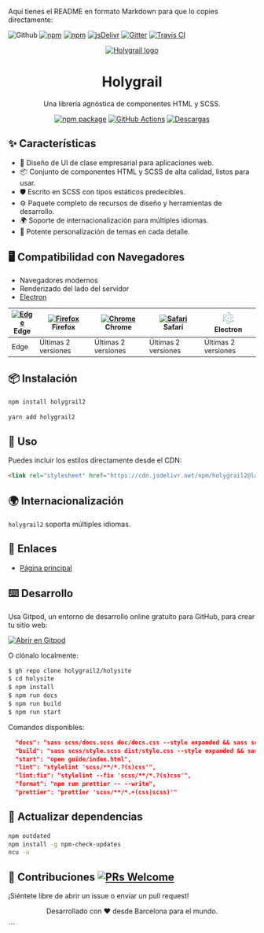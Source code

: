 Aquí tienes el README en formato Markdown para que lo copies directamente:


![Github](https://img.shields.io/github/v/release/holygrail2/holygrail?logo=HolygrailCSS)
[![npm](https://img.shields.io/npm/v/holygrail2.svg)](https://www.npmjs.com/package/holygrail2)
[![npm](https://img.shields.io/npm/dm/holygrail2.svg)](https://www.npmjs.com/package/holygrail2)
[![jsDelivr](https://data.jsdelivr.com/v1/package/npm/holygrail2/badge)](https://www.jsdelivr.com/package/npm/holygrail2)
[![Gitter](https://badges.gitter.im/holygrail2/holygrail.svg)](https://gitter.im/holygrail2/holygrail)
[![Travis CI](https://travis-ci.org/holygrail2/holygrail.svg?branch=master)](https://travis-ci.org/holygrail2/holygrail)

<p align="center">
  <a href="https://holyguide.es">
    <img width="200" src="https://res.cloudinary.com/manuel-ruiz/image/upload/v1576145416/holygrail/logoholy.svg" alt="Holygrail logo">
  </a>
</p>

<h1 align="center">Holygrail</h1>

<div align="center">

Una librería agnóstica de componentes HTML y SCSS.

[![npm package](https://img.shields.io/npm/v/holygrail2.svg?style=flat-square)](https://www.npmjs.com/package/holygrail2)
[![GitHub Actions](https://github.com/holygrailcss/holygrail2/workflows/CI/badge.svg)](https://github.com/holygrailcss/holygrail2/actions/new)
[![Descargas](https://img.shields.io/npm/dt/holygrail2.svg?style=flat-square)](https://www.npmjs.com/package/holygrail2)

</div>

## ✨ Características

- 🌈 Diseño de UI de clase empresarial para aplicaciones web.
- 📦 Conjunto de componentes HTML y SCSS de alta calidad, listos para usar.
- 🛡 Escrito en SCSS con tipos estáticos predecibles.
- ⚙️ Paquete completo de recursos de diseño y herramientas de desarrollo.
- 🌍 Soporte de internacionalización para múltiples idiomas.
- 🎨 Potente personalización de temas en cada detalle.

## 🖥 Compatibilidad con Navegadores

- Navegadores modernos
- Renderizado del lado del servidor
- [Electron](https://www.electronjs.org/)

| [<img src="https://raw.githubusercontent.com/alrra/browser-logos/master/src/edge/edge_48x48.png" alt="Edge" width="24px" height="24px" />](http://godban.github.io/browsers-support-badges/)<br>Edge | [<img src="https://raw.githubusercontent.com/alrra/browser-logos/master/src/firefox/firefox_48x48.png" alt="Firefox" width="24px" height="24px" />](http://godban.github.io/browsers-support-badges/)<br>Firefox | [<img src="https://raw.githubusercontent.com/alrra/browser-logos/master/src/chrome/chrome_48x48.png" alt="Chrome" width="24px" height="24px" />](http://godban.github.io/browsers-support-badges/)<br>Chrome | [<img src="https://raw.githubusercontent.com/alrra/browser-logos/master/src/safari/safari_48x48.png" alt="Safari" width="24px" height="24px" />](http://godban.github.io/browsers-support-badges/)<br>Safari | [<img src="https://raw.githubusercontent.com/alrra/browser-logos/master/src/electron/electron_48x48.png" alt="Electron" width="24px" height="24px" />](http://godban.github.io/browsers-support-badges/)<br>Electron |
| --- | --- | --- | --- | --- |
| Edge | Últimas 2 versiones | Últimas 2 versiones | Últimas 2 versiones | Últimas 2 versiones |

## 📦 Instalación

```bash
npm install holygrail2
```

```bash
yarn add holygrail2
```

## 🔨 Uso

Puedes incluir los estilos directamente desde el CDN:

```html
<link rel="stylesheet" href="https://cdn.jsdelivr.net/npm/holygrail2@latest/dist/style.css">
```

## 🌍 Internacionalización

`holygrail2` soporta múltiples idiomas.

## 🔗 Enlaces

- [Página principal](https://holyguide.es/)

## ⌨️ Desarrollo

Usa Gitpod, un entorno de desarrollo online gratuito para GitHub, para crear tu sitio web:

[![Abrir en Gitpod](https://gitpod.io/button/open-in-gitpod.svg)](https://github.com/holygrail2/holysite)

O clónalo localmente:

```bash
$ gh repo clone holygrail2/holysite
$ cd holysite
$ npm install
$ npm run docs
$ npm run build
$ npm run start
```

Comandos disponibles:

```json
  "docs": "sass scss/docs.scss doc/docs.css --style expanded && sass scss/docs.scss doc/docs.min.css --style compressed",
  "build": "sass scss/style.scss dist/style.css --style expanded && sass scss/style.scss dist/style.min.css --style compressed",
  "start": "open guide/index.html",
  "lint": "stylelint 'scss/**/*.?(s)css'",
  "lint:fix": "stylelint --fix 'scss/**/*.?(s)css'",
  "format": "npm run prettier -- --write",
  "prettier": "prettier 'scss/**/*.+(css|scss)'"
```

## 🔄 Actualizar dependencias

```bash
npm outdated
npm install -g npm-check-updates
ncu -u
```

## 🤝 Contribuciones [![PRs Welcome](https://img.shields.io/badge/PRs-welcome-brightgreen.svg?style=flat-square)](http://makeapullrequest.com)

¡Siéntete libre de abrir un issue o enviar un pull request!

<p align="center">
Desarrollado con ❤️ desde Barcelona para el mundo.
</p>
```

